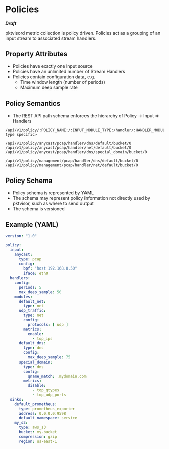 # Policies

**_Draft_**

pktvisord metric collection is policy driven. Policies act as a grouping of an input stream to associated stream
handlers.

## Property Attributes

* Policies have exactly one Input source
* Policies have an unlimited number of Stream Handlers
* Policies contain configuration data, e.g.
  * Time window length (number of periods)
  * Maximum deep sample rate

## Policy Semantics

* The REST API path schema enforces the hierarchy of Policy -> Input => Handlers

```
/api/v1/policy/:POLICY_NAME:/:INPUT_MODULE_TYPE:/handler/:HANDLER_MODULE_TYPE:/:HANDLER_NAME:/<handler type specific>
```

```
/api/v1/policy/anycast/pcap/handler/dns/default/bucket/0
/api/v1/policy/anycast/pcap/handler/net/default/bucket/0
/api/v1/policy/anycast/pcap/handler/dns/special_domain/bucket/0

/api/v1/policy/management/pcap/handler/dns/default/bucket/0
/api/v1/policy/management/pcap/handler/net/default/bucket/0
```

## Policy Schema

* Policy schema is represented by YAML
* The schema may represent policy information not directly used by pktvisor, such as where to send output
* The schema is versioned

## Example (YAML)

```yaml
version: "1.0"

policy:
  input:
    anycast:
      type: pcap
      config:
        bpf: "host 192.168.0.50"
        iface: eth0
  handlers:
    config:
      periods: 5
      max_deep_sample: 50
    modules:
      default_net:
        type: net
      udp_traffic:
        type: net
        config:
          protocols: [ udp ]
        metrics:
          enable:
            - top_ips
      default_dns:
        type: dns
        config:
          max_deep_sample: 75
      special_domain:
        type: dns
        config:
          qname_match: .mydomain.com
        metrics:
          disable:
            - top_qtypes
            - top_udp_ports
  sinks:
    default_prometheus:
      type: prometheus_exporter
      address: 0.0.0.0:9598
      default_namespace: service
    my_s3:
      type: aws_s3
      bucket: my-bucket
      compression: gzip
      region: us-east-1
```









